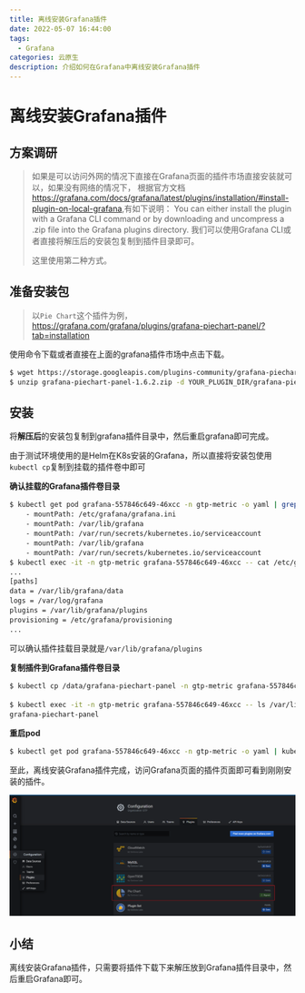 ```yaml
---
title: 离线安装Grafana插件
date: 2022-05-07 16:44:00
tags:
  - Grafana
categories: 云原生
description: 介绍如何在Grafana中离线安装Grafana插件
---
```


# 离线安装Grafana插件

## 方案调研
> 如果是可以访问外网的情况下直接在Grafana页面的插件市场直接安装就可以，如果没有网络的情况下，
> 根据官方文档<https://grafana.com/docs/grafana/latest/plugins/installation/#install-plugin-on-local-grafana>,有如下说明：
> You can either install the plugin with a Grafana CLI command or by downloading and uncompress a .zip file into the Grafana plugins directory.
> 我们可以使用Grafana CLI或者直接将解压后的安装包复制到插件目录即可。
> 
> 这里使用第二种方式。

## 准备安装包
> 以`Pie Chart`这个插件为例，<https://grafana.com/grafana/plugins/grafana-piechart-panel/?tab=installation>

使用命令下载或者直接在上面的grafana插件市场中点击下载。
```bash
$ wget https://storage.googleapis.com/plugins-community/grafana-piechart-panel/release/1.6.2/grafana-piechart-panel-1.6.2.zip
$ unzip grafana-piechart-panel-1.6.2.zip -d YOUR_PLUGIN_DIR/grafana-piechart-panel
```
## 安装
将**解压后**的安装包复制到grafana插件目录中，然后重启grafana即可完成。

由于测试环境使用的是Helm在K8s安装的Grafana，所以直接将安装包使用`kubectl cp`复制到挂载的插件卷中即可

**确认挂载的Grafana插件卷目录**
```bash
$ kubectl get pod grafana-557846c649-46xcc -n gtp-metric -o yaml | grep mount
    - mountPath: /etc/grafana/grafana.ini
    - mountPath: /var/lib/grafana
    - mountPath: /var/run/secrets/kubernetes.io/serviceaccount
    - mountPath: /var/lib/grafana
    - mountPath: /var/run/secrets/kubernetes.io/serviceaccount
$ kubectl exec -it -n gtp-metric grafana-557846c649-46xcc -- cat /etc/grafana/grafana.ini
...
[paths]
data = /var/lib/grafana/data
logs = /var/log/grafana
plugins = /var/lib/grafana/plugins
provisioning = /etc/grafana/provisioning
...
```
可以确认插件挂载目录就是`/var/lib/grafana/plugins`

**复制插件到Grafana插件卷目录**

```bash
$ kubectl cp /data/grafana-piechart-panel -n gtp-metric grafana-557846c649-46xcc:/var/lib/grafana/plugins/

$ kubectl exec -it -n gtp-metric grafana-557846c649-46xcc -- ls /var/lib/grafana/plugins
grafana-piechart-panel

```


**重启pod**
```bash
$ kubectl get pod grafana-557846c649-46xcc -n gtp-metric -o yaml | kubectl replace --force -f -
```

至此，离线安装Grafana插件完成，访问Grafana页面的插件页面即可看到刚刚安装的插件。

![](./Install-the-Grafana-plug-in-offline/install_successful.png)

## 小结

离线安装Grafana插件，只需要将插件下载下来解压放到Grafana插件目录中，然后重启Grafana即可。